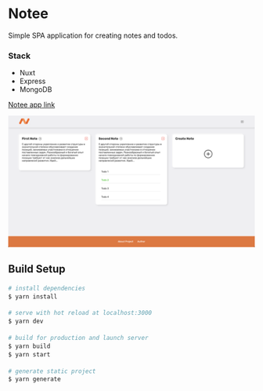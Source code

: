 # Notee

Simple SPA application for creating notes and todos.

### Stack
- Nuxt 
- Express
- MongoDB

[Notee app link](https://notee.qweb.by/)

![Notee image](README_IMG.png)

## Build Setup

```bash
# install dependencies
$ yarn install

# serve with hot reload at localhost:3000
$ yarn dev

# build for production and launch server
$ yarn build
$ yarn start

# generate static project
$ yarn generate
```
